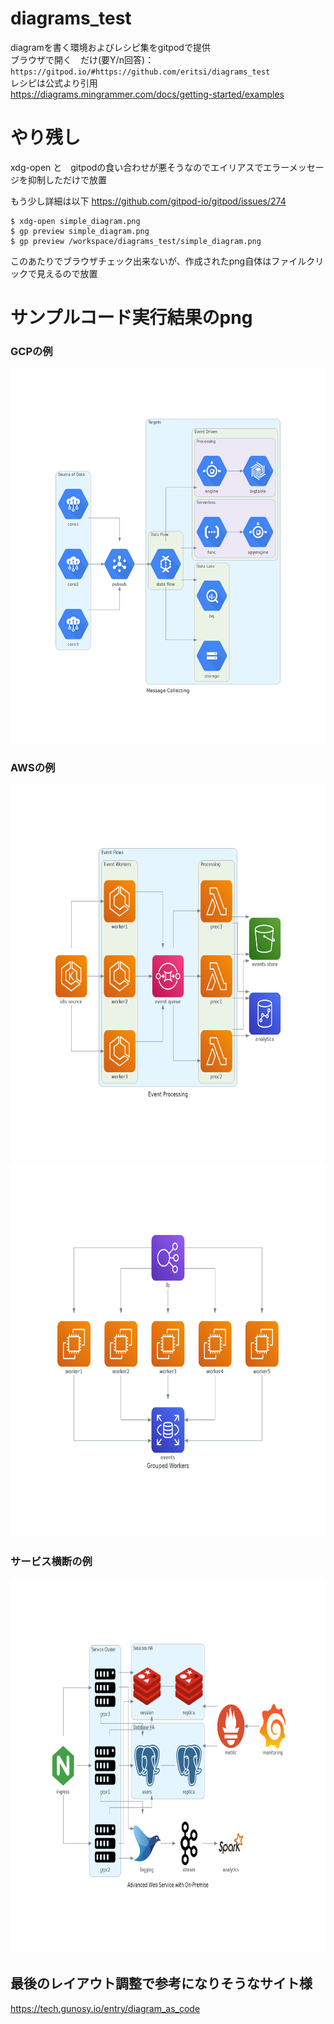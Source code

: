 # diagrams_test
diagramを書く環境およびレシピ集をgitpodで提供  
ブラウザで開く　だけ(要Y/n回答)：　` https://gitpod.io/#https://github.com/eritsi/diagrams_test `  
レシピは公式より引用  
https://diagrams.mingrammer.com/docs/getting-started/examples


# やり残し
xdg-open と　gitpodの食い合わせが悪そうなのでエイリアスでエラーメッセージを抑制しただけで放置

もう少し詳細は以下
https://github.com/gitpod-io/gitpod/issues/274
```
$ xdg-open simple_diagram.png
$ gp preview simple_diagram.png
$ gp preview /workspace/diagrams_test/simple_diagram.png
```
このあたりでブラウザチェック出来ないが、作成されたpng自体はファイルクリックで見えるので放置

# サンプルコード実行結果のpng  
### GCPの例  
<img src=./recipes/message_collecting.png height=600>  

### AWSの例  
<img src=./recipes/event_processing.png height=600>  
<img src=./recipes/grouped_workers.png height=600>  

### サービス横断の例  
<img src=./recipes/advanced_web_service_with_on-premise.png height=600>  

## 最後のレイアウト調整で参考になりそうなサイト様  
https://tech.gunosy.io/entry/diagram_as_code